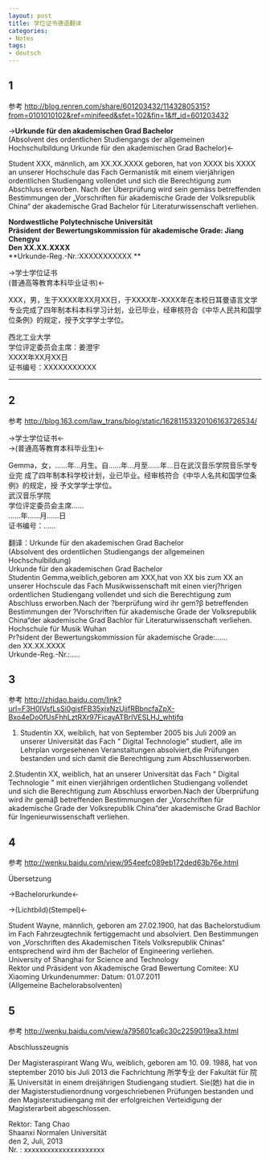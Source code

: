 ```yaml
---
layout: post
title: 学位证书德语翻译
categories:
- Notes
tags:
- deutsch
---
```


## 1 
参考 <http://blog.renren.com/share/601203432/11432805315?from=0101010102&ref=minifeed&sfet=102&fin=1&ff_id=601203432>




->**Urkunde für den akademischen Grad Bachelor**  
(Absolvent des ordentlichen Studiengangs der allgemeinen Hochschulbildung Urkunde für den akademischen Grad Bachelor)<-

Student XXX, männlich, am XX.XX.XXXX geboren, hat von XXXX bis XXXX an unserer Hochschule das Fach Germanistik mit einem vierjährigen ordentlichen Studiengang vollendet und sich die Berechtigung zum Abschluss erworben. Nach der Überprüfung wird sein gemäss betreffenden Bestimmungen der „Vorschriften für akademische Grade der Volksrepublik China“ der akademische Grad Bachelor für Literaturwissenschaft verliehen.

 

**Nordwestliche Polytechnische Universität**   
**Präsident der Bewertungskommission für akademische Grade: Jiang Chengyu**  
**Den XX.XX.XXXX**    
**Urkunde-Reg.-Nr.:XXXXXXXXXXX **  

 

->学士学位证书  
(普通高等教育本科毕业证书)<-

XXX，男，生于XXXX年XX月XX日，于XXXX年-XXXX年在本校日耳曼语言文学专业完成了四年制本科本科学习计划，业已毕业，经审核符合《中华人民共和国学位条例》的规定，授予文学学士学位。

西北工业大学  
学位评定委员会主席：姜澄宇  
XXXX年XX月XX日  
证书编号：XXXXXXXXXXX 

--------------------------

## 2
参考 <http://blog.163.com/law_trans/blog/static/16281153320106163726534/>


->学士学位证书<-  
->(普通高等教育本科毕业生)<-
  
Gemma，女，……年…月生。自……年…月至……年…日在武汉音乐学院音乐学专业完
成了四年制本科学校计划，业已毕业。经审核符合《中华人名共和国学位条例》的规定，授
予文学学士学位。  
武汉音乐学院  
学位评定委员会主席……  
……年……月……日  
证书编号：……  

翻译：Urkunde für den akademischen Grad Bachelor  
(Absolvent des ordentlichen Studiengangs der allgemeinen Hochschulbildung)  
Urkunde für den akademischen Grad Bachelor  
Studentin Gemma,weiblich,geboren am XXX,hat von XX bis zum XX an unserer Hochscule das
Fach Musikwissenschaft mit einen vierj?hrigen ordentlichen Studiengang vollendet und sich die
Berechtigung zum Abschluss erworben.Nach der ?berprüfung wird ihr gem?β betreffenden
Bestimmungen der ?Vorschriften für akademische Grade der Volksrepublik China“der
akademische Grad Bachlor für Literaturwissenschaft verliehen.  
Hochschule für Musik Wuhan  
Pr?sident der Bewertungskommission für akademische Grade:......  
den XX.XX.XXXX  
Urkunde-Reg.-Nr.:.....  




## 3
参考 <http://zhidao.baidu.com/link?url=F3H0IVsfLsSi0gjsfFB35xjxNzUjifRBbncfaZpX-Bxo4eDo0fUsFhhLztRXr97FicayATBrIVESLHJ_whtifq>

1. Studentin XX, weiblich, hat von September 2005 bis Juli 2009 an unserer Universität das Fach " Digital Technologie" studiert, alle im Lehrplan vorgesehenen Veranstaltungen absolviert,die Prüfungen bestanden und sich damit die Berechtigung zum Abschlusserworben.

2.Studentin XX, weiblich, hat an unserer Universität das Fach " Digital Technologie " mit einen vierjährigen ordentlichen Studiengang vollendet und sich die Berechtigung zum Abschluss erworben.Nach der Überprüfung wird ihr gemäβ betreffenden Bestimmungen der „Vorschriften für akademische Grade der Volksrepublik China“der akademische Grad Bachlor für Ingenieurwissenschaft verliehen.


## 4
参考 <http://wenku.baidu.com/view/954eefc089eb172ded63b76e.html>

Übersetzung    

->Bachelorurkunde<-

->(Lichtbild)(Stempel)<-
 
Student Wayne, männlich, geboren am 27.02.1900, hat das Bachelorstudium im Fach Fahrzeugtechnik fertiggemacht und absolviert. Den Bestimmungen von „Vorschriften des Akademischen Titels Volksrepublik Chinas“ entsprechend wird ihm der Bachelor of Engineering verliehen.    
University of Shanghai for Science and Technology    
Rektor und Präsident von Akademische Grad Bewertung Comitee: XU Xiaoming Urkundenummer:  Datum: 01.07.2011   
(Allgemeine Bachelorabsolventen)   

## 5
参考 <http://wenku.baidu.com/view/a795601ca6c30c2259019ea3.html>

Abschlusszeugnis

  Der Magisteraspirant Wang Wu, weiblich, geboren am 10. 09. 1988, hat von steptember 2010 bis Juli 2013 die Fachrichtung 所学专业 der Fakultät für 院系 Universität in einem dreijährigen Studiengang studiert. Sie(她) hat die in der Magisterstudienordnung vorgeschriebenen Prüfungen bestanden und den Magisterstudiengang mit der erfolgreichen Verteidigung der Magisterarbeit abgeschlossen.   
  
Rektor:  Tang Chao    
Shaanxi Normalen Universität   
den 2, Juli, 2013    
Nr. : xxxxxxxxxxxxxxxxxxxxx  




